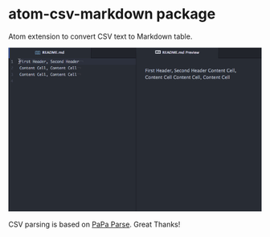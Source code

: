 # atom-csv-markdown package

Atom extension to convert CSV text to Markdown table.

![CSV to Markdown](https://github.com/takezoe/atom-csv-markdown/raw/master/csv_to_markdown.gif)

CSV parsing is based on [PaPa Parse](http://papaparse.com/). Great Thanks!
